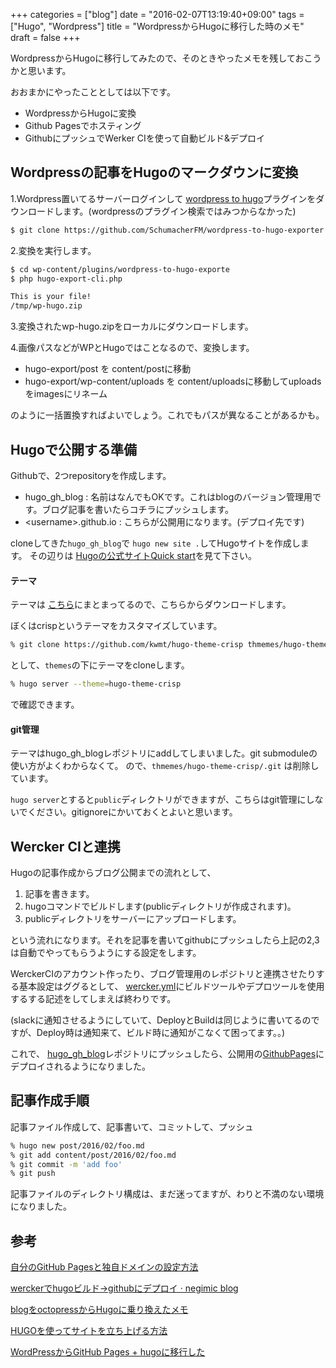 +++
categories = ["blog"]
date = "2016-02-07T13:19:40+09:00"
tags = ["Hugo", "Wordpress"]
title = "WordpressからHugoに移行した時のメモ"
draft = false
+++


WordpressからHugoに移行してみたので、そのときやったメモを残しておこうかと思います。

おおまかにやったこととしては以下です。

* WordpressからHugoに変換
* Github Pagesでホスティング
* GithubにプッシュでWerker CIを使って自動ビルド&デプロイ

## Wordpressの記事をHugoのマークダウンに変換


1.Wordpress置いてるサーバーログインして <a href="https://github.com/SchumacherFM/wordpress-to-hugo-exporter" target=_blank>wordpress to hugo</a>プラグインをダウンロードします。(wordpressのプラグイン検索ではみつからなかった)

```bash
$ git clone https://github.com/SchumacherFM/wordpress-to-hugo-exporter.git wp-content/plugins/wordpress-to-hugo-exporte
```

2.変換を実行します。

```bash
$ cd wp-content/plugins/wordpress-to-hugo-exporte
$ php hugo-export-cli.php

This is your file!
/tmp/wp-hugo.zip
```

3.変換されたwp-hugo.zipをローカルにダウンロードします。

4.画像パスなどがWPとHugoではことなるので、変換します。

* hugo-export/post を content/postに移動
* hugo-export/wp-content/uploads を content/uploadsに移動してuploadsをimagesにリネーム

のように一括置換すればよいでしょう。これでもパスが異なることがあるかも。



## Hugoで公開する準備


Githubで、2つrepositoryを作成します。

* hugo_gh_blog : 名前はなんでもOKです。これはblogのバージョン管理用です。ブログ記事を書いたらコチラにプッシュします。
* &lt;username&gt;.github.io : こちらが公開用になります。(デプロイ先です)

cloneしてきた`hugo_gh_blog`で `hugo new site .`してHugoサイトを作成します。
その辺りは <a href="https://gohugo.io/overview/quickstart/" target=_blank>Hugoの公式サイトQuick start</a>を見て下さい。


#### テーマ

テーマは <a href="http://themes.gohugo.io/" target=_blank>こちら</a>にまとまってるので、こちらからダウンロードします。

ぼくはcrispというテーマをカスタマイズしています。


```bash
% git clone https://github.com/kwmt/hugo-theme-crisp thmemes/hugo-theme-crisp
```

として、`themes`の下にテーマをcloneします。


```bash
% hugo server --theme=hugo-theme-crisp
```

で確認できます。


#### git管理

テーマはhugo_gh_blogレポジトリにaddしてしまいました。git submoduleの使い方がよくわからなくて。
ので、`thmemes/hugo-theme-crisp/.git` は削除しています。


`hugo server`とすると`public`ディレクトリができますが、こちらはgit管理にしないでください。gitignoreにかいておくとよいと思います。


## Wercker CIと連携

Hugoの記事作成からブログ公開までの流れとして、

1. 記事を書きます。
2. hugoコマンドでビルドします(publicディレクトリが作成されます)。
3. publicディレクトリをサーバーにアップロードします。

という流れになります。それを記事を書いてgithubにプッシュしたら上記の2,3は自動でやってもらうようにする設定をします。

WerckerCIのアカウント作ったり、ブログ管理用のレポジトリと連携させたりする基本設定はググるとして、
<a href="https://github.com/kwmt/hugo_gh_blog/blob/master/wercker.yml" target=_blank>wercker.yml</a>にビルドツールやデプロツールを使用するする記述をしてしまえば終わりです。

(slackに通知させるようにしていて、DeployとBuildは同じように書いてるのですが、Deploy時は通知来て、ビルド時に通知がこなくて困ってます。。)




これで、 <a href="https://github.com/kwmt/hugo_gh_blog">hugo_gh_blog</a>レポジトリにプッシュしたら、公開用の<a href="https://github.com/kwmt/kwmt.github.io">GithubPages</a>にデプロイされるようになりました。


## 記事作成手順

記事ファイル作成して、記事書いて、コミットして、プッシュ

```bash
% hugo new post/2016/02/foo.md
% git add content/post/2016/02/foo.md
% git commit -m 'add foo'
% git push
```

記事ファイルのディレクトリ構成は、まだ迷ってますが、わりと不満のない環境になりました。


## 参考
<a href="http://bit.ly/1lZ1Okf" target=_blank>自分のGitHub Pagesと独自ドメインの設定方法</a>

<a href="http://blog.negimic.com/post/wercker-success/" target=_blank>werckerでhugoビルド→githubにデプロイ · negimic blog </a>

<a href="http://blog.jigyakkuma.org/2015/02/11/hugo/" target=_blank>blogをoctopressからHugoに乗り換えたメモ</a>

<a href="http://qiita.com/syui/items/869538099551f24acbbf" target=_blank>HUGOを使ってサイトを立ち上げる方法</a>

<a href="http://nobu666.com/2015/06/21/1015.html" target=_blank>WordPressからGitHub Pages + hugoに移行した</a>





